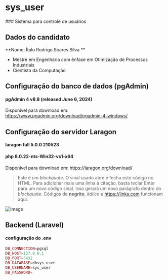 <h1>sys_user </h1>
### Sistema para controle de usuários

## Dados do candidato
**Nome: Ítalo Rodrigo Soares Silva **
- Mestre em Engenharia com ênfase em Otimização de Processos Industriais
- Cientista da Computação

## Configuração do banco de dados (pgAdmin)

#### pgAdmin 4 v8.8 (released June 6, 2024) 
Disponível para download em: https://www.pgadmin.org/download/pgadmin-4-windows/

## Configuração do servidor Laragon

#### laragon full 5.0.0 210523 
#### php 8.0.22-nts-Win32-vs1-x64
Disponível para download em: https://laragon.org/download/

>Este é um *blockquote*. O sinal usado abre e fecha este código no HTML. 
>Para adicionar mais uma linha à citação, basta teclar Enter para um novo
>código sinal. Isso gerará um novo parágrafo dentro do *blockquote*.
>Códigos de **negrito**, _itálico_ e <https://links.com> funcionam aqui.

![image](https://github.com/ItaloRodrigo/sys_user/assets/28151367/b64ba41c-1c0e-4fa7-9850-ae3f6fb84b78)



## Backend (Laravel)
#### configuração do .env 
~~~php
DB_CONNECTION=pgsql
DB_HOST=127.0.0.1
DB_PORT=5432
DB_DATABASE=dbsys_user
DB_USERNAME=sys_user
DB_PASSWORD=
~~~
